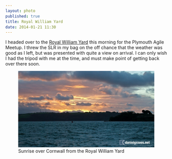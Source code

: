 ```yaml
---
layout: photo
published: true
title: Royal William Yard
date: 2014-01-21 11:30
---
```


I headed over to the [Royal William Yard](http://www.royalwilliamyardharbour.co.uk/ "The Royal William Yard harbour") this morning for the Plymouth Agile Meetup. I threw the SLR in my bag on the off chance that the weather was good as I left, but was presented with quite a view on arrival. I can only wish I had the tripod with me at the time, and must make point of getting back over there soon. 

<figure>
    <img src="/assets/camera-roll/2014/01/DSC_8371.jpg" alt="Sunrise over Cornwall from the Royal William Yard" />
    <figcaption>Sunrise over Cornwall from the Royal William Yard</figcaption>
</figure>